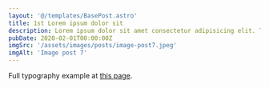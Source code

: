 ```yaml
---
layout: '@/templates/BasePost.astro'
title: 1st Lorem ipsum dolor sit
description: Lorem ipsum dolor sit amet consectetur adipisicing elit. Tenetur vero esse non molestias eos excepturi.
pubDate: 2020-02-01T00:00:00Z
imgSrc: '/assets/images/posts/image-post7.jpeg'
imgAlt: 'Image post 7'
---
```


Full typography example at [this page](../sixth-post/).
